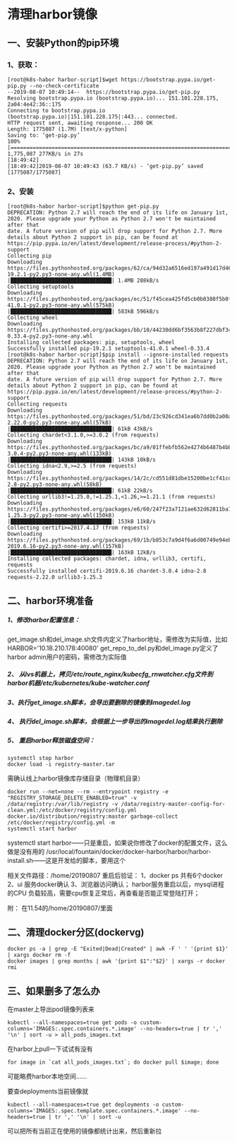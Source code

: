 
# 清理harbor镜像
## 一、安装Python的pip环境
### 1、获取：
```
[root@k8s-habor harbor-script]$wget https://bootstrap.pypa.io/get-pip.py --no-check-certificate
--2019-08-07 10:49:14--  https://bootstrap.pypa.io/get-pip.py
Resolving bootstrap.pypa.io (bootstrap.pypa.io)... 151.101.228.175, 2a04:4e42:36::175
Connecting to bootstrap.pypa.io (bootstrap.pypa.io)|151.101.228.175|:443... connected.
HTTP request sent, awaiting response... 200 OK
Length: 1775087 (1.7M) [text/x-python]
Saving to: ‘get-pip.py’
100%
[==========================================================================================================
1,775,087 277KB/s in 27s 
[18:49:42]
[18:49:42]2019-08-07 10:49:43 (63.7 KB/s) - ‘get-pip.py’ saved [1775087/1775087]
```
### 2、安装
```
[root@k8s-habor harbor-script]$python get-pip.py
DEPRECATION: Python 2.7 will reach the end of its life on January 1st, 2020. Please upgrade your Python as Python 2.7 won't be maintained after that
date. A future version of pip will drop support for Python 2.7. More details about Python 2 support in pip, can be found at
https://pip.pypa.io/en/latest/development/release-process/#python-2-support
Collecting pip
Downloading https://files.pythonhosted.org/packages/62/ca/94d32a6516ed197a491d17d46595ce58a83cbb2fca280414e57cd86b84dc/pip-19.2.1-py2.py3-none-any.whl(1.4MB)
|████████████████████████████████| 1.4MB 288kB/s
Collecting setuptools
Downloading https://files.pythonhosted.org/packages/ec/51/f45cea425fd5cb0b0380f5b0f048ebc1da5b417e48d304838c02d6288a1e/setuptools-41.0.1-py2.py3-none-any.whl(575kB)
|████████████████████████████████| 583kB 596kB/s
Collecting wheel
Downloading https://files.pythonhosted.org/packages/bb/10/44230dd6bf3563b8f227dbf344c908d412ad2ff48066476672f3a72e174e/wheel-0.33.4-py2.py3-none-any.whl
Installing collected packages: pip, setuptools, wheel
Successfully installed pip-19.2.1 setuptools-41.0.1 wheel-0.33.4
[root@k8s-habor harbor-script]$pip install --ignore-installed requests
DEPRECATION: Python 2.7 will reach the end of its life on January 1st, 2020. Please upgrade your Python as Python 2.7 won't be maintained after that
date. A future version of pip will drop support for Python 2.7. More details about Python 2 support in pip, can be found at
https://pip.pypa.io/en/latest/development/release-process/#python-2-support
Collecting requests
Downloading https://files.pythonhosted.org/packages/51/bd/23c926cd341ea6b7dd0b2a00aba99ae0f828be89d72b2190f27c11d4b7fb/requests-2.22.0-py2.py3-none-any.whl(57kB)
|████████████████████████████████| 61kB 43kB/s
Collecting chardet<3.1.0,>=3.0.2 (from requests)
Downloading https://files.pythonhosted.org/packages/bc/a9/01ffebfb562e4274b6487b4bb1ddec7ca55ec7510b22e4c51f14098443b8/chardet-3.0.4-py2.py3-none-any.whl(133kB)
|████████████████████████████████| 143kB 10kB/s
Collecting idna<2.9,>=2.5 (from requests)
Downloading https://files.pythonhosted.org/packages/14/2c/cd551d81dbe15200be1cf41cd03869a46fe7226e7450af7a6545bfc474c9/idna-2.8-py2.py3-none-any.whl(58kB)
|████████████████████████████████| 61kB 22kB/s
Collecting urllib3!=1.25.0,!=1.25.1,<1.26,>=1.21.1 (from requests)
Downloading https://files.pythonhosted.org/packages/e6/60/247f23a7121ae632d62811ba7f273d0e58972d75e58a94d329d51550a47d/urllib3-1.25.3-py2.py3-none-any.whl(150kB)
|████████████████████████████████| 153kB 11kB/s
Collecting certifi>=2017.4.17 (from requests)
Downloading https://files.pythonhosted.org/packages/69/1b/b853c7a9d4f6a6d00749e94eb6f3a041e342a885b87340b79c1ef73e3a78/certifi-2019.6.16-py2.py3-none-any.whl(157kB)
|████████████████████████████████| 163kB 12kB/s
Installing collected packages: chardet, idna, urllib3, certifi, requests
Successfully installed certifi-2019.6.16 chardet-3.0.4 idna-2.8 requests-2.22.0 urllib3-1.25.3
```
## 二、harbor环境准备
##### 1、修改harbor配置信息：
get_image.sh和del_image.sh文件内定义了harbor地址，需修改为实际值，比如HARBOR='10.18.210.178:40080'
get_repo_to_del.py和del_image.py定义了harbor admin用户的密码，需修改为实际值
##### 2、 从lvs机器上，拷贝/etc/route_nginx/kubecfg_rnwatcher.cfg文件到harbor机器/etc/kubernetes/kube-watcher.conf
##### 3、执行get_image.sh脚本，会导出要删除的镜像到imagedel.log
##### 4、 执行del_image.sh脚本，会根据上一步导出的imagedel.log结果执行删除
##### 5、 重启harbor释放磁盘空间：
```
systemctl stop harbor
docker load -i registry-master.tar
```
需确认线上harbor镜像库存储目录（物理机目录）
```
docker run --net=none --rm --entrypoint registry -e "REGISTRY_STORAGE_DELETE_ENABLED=true" -v /data/registry:/var/lib/registry -v /data/registry-master-config-for-clean.yml:/etc/docker/registry/config.yml docker.io/distribution/registry:master garbage-collect /etc/docker/registry/config.yml -m
systemctl start harbor
```
systemctl start harbor——只是重启，如果说你修改了docker的配置文件，这么做是没有用的
/usr/local/fountain/docker/docker-harbor/harbor/harbor-install.sh——这是开发给的脚本，要用这个


相关文件路径：/home/20190807
重启后验证：
1、docker ps 共有6个docker
2、ui 服务docker确认
3、浏览器访问确认；
harbor服务重启以后，mysql进程的CPU 负载较高，需要cpu恢复正常后，再查看是否能正常登陆打开；



附：
在11.54的/home/20190807/里面

## 二、清理docker分区(dockervg)
```
docker ps -a | grep -E "Exited|Dead|Created" | awk -F ' ' '{print $1}' | xargs docker rm -f
docker images | grep months | awk '{print $1":"$2}' | xargs -r docker rmi
```
## 三、如果删多了怎么办
在master上导出pod镜像列表来
```
kubectl --all-namespaces=true get pods -o custom-columns='IMAGES:.spec.containers.*.image' --no-headers=true | tr ',' '\n' | sort -u > all_pods_images.txt
```
在harbor上pull一下试试有没有
```
for image in `cat all_pods_images.txt`; do docker pull $image; done
```
可能略费harbor本地空间……

要查deployments当前镜像就
```
kubectl --all-namespaces=true get deployments -o custom-columns='IMAGES:.spec.template.spec.containers.*.image' --no-headers=true | tr ',' '\n' | sort -u
```
可以把所有当前正在使用的镜像都统计出来，然后重新拉